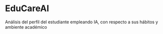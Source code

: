 # EduCareAI
Análisis del perfil del estudiante empleando IA, con respecto a sus hábitos y ambiente académico
